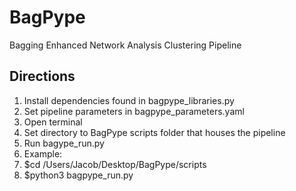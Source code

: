# BagPype
Bagging Enhanced Network Analysis Clustering Pipeline

Directions
----------
1) Install dependencies found in bagpype_libraries.py
2) Set pipeline parameters in bagpype_parameters.yaml
3) Open terminal
4) Set directory to BagPype scripts folder that houses the pipeline 
5) Run bagype_run.py 
6) Example: 
7) $cd /Users/Jacob/Desktop/BagPype/scripts
8) $python3 bagpype_run.py
